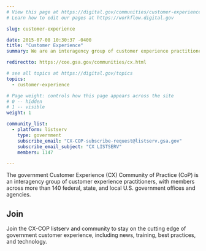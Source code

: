 ```yaml
---
# View this page at https://digital.gov/communities/customer-experience
# Learn how to edit our pages at https://workflow.digital.gov

slug: customer-experience

date: 2015-07-08 10:30:37 -0400
title: "Customer Experience"
summary: We are an interagency group of customer experience practitioners.

redirectto: https://coe.gsa.gov/communities/cx.html

# see all topics at https://digital.gov/topics
topics:
  - customer-experience

# Page weight: controls how this page appears across the site
# 0 -- hidden
# 1 -- visible
weight: 1

community_list:
  - platform: listserv
    type: government
    subscribe_email: "CX-COP-subscribe-request@listserv.gsa.gov"
    subscribe_email_subject: "CX LISTSERV"
    members: 1147

---
```


The government Customer Experience (CX) Community of Practice (CoP) is an interagency group of customer experience practitioners, with members across more than 140 federal, state, and local U.S. government offices and agencies.

## Join

Join the CX-COP listserv and community to stay on the cutting edge of government customer experience, including news, training, best practices, and technology.
